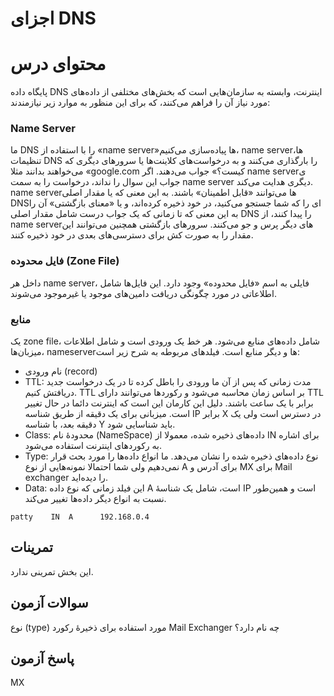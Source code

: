 # اجزای DNS

# محتوای درس

پایگاه داده DNS اینترنت، وابسته به سازمان‌هایی است که بخش‌های مختلفی از داده‌های
مورد نیاز آن را فراهم می‌کنند، که برای این منظور به موارد زیر نیازمندند:

### ‏‎Name Server

ما DNS را با استفاده از «name server»ها پیاده‌سازی می‌کنیم‌، name server‌ها‌، تنظیمات
DNS را بارگذاری می‌کنند و به درخواست‌های کلاینت‌ها یا سرور‌های دیگری که می‌خواهند
بدانند مثلا «google.com کیست؟» جواب می‌دهند. اگر name serverی جواب این سوال را
نداند‌، درخواست را به سمت name server دیگری هدایت می‌کند. name server‌ها می‌توانند
«قابل اطمینان» باشند. به این معنی که یا مقدار اصلی DNSای را که شما جستجو می‌کنید، در خود ذخیره کرده‌اند، و یا «معنای بازگشتی» آن را به این معنی که تا زمانی که
یک جواب درست شامل مقدار اصلی DNS را پیدا کنند‌، از name server‌های دیگر پرس و جو
می‌کنند. سرور‌های بازگشتی همچنین می‌توانند این مقدار را به صورت کش برای دسترسی‌های
بعدی در خود ذخیره کنند.

### فایل محدوده (Zone File)

داخل هر name server‌، فایلی به اسم «فایل محدوده» وجود دارد. این فایل‌ها شامل
اطلاعاتی در مورد چگونگی دریافت دامین‌های موجود یا غیرموجود می‌شوند.

### منابع

یک zone file‌، شامل داده‌های منابع می‌شود. هر خط یک ورودی است و شامل اطلاعات
میزبان‌ها‌، nameserver‌ها و دیگر منابع است. فیلد‌های مربوطه به شرح زیر است:

* نام ورودی (record)
* TTL: مدت زمانی که پس از آن ما ورودی را باطل کرده تا در یک درخواست جدید دریافتش
  کنیم. TTL بر اساس زمان محاسبه می‌شود و رکورد‌ها می‌توانند دارای TTL برابر با یک
  ساعت باشند. دلیل این کارمان این است که اینترنت دائما در حال تغییر است. میزبانی
  برای یک دقیقه از طریق شناسه IP برابر X در دسترس است ولی یک دقیقه بعد‌، با شناسه
  Y باید شناسایی شود.
* Class: محدودهٔ نام (NameSpace) داده‌های ذخیره شده‌، معمولا از IN برای اشاره به
  رکورد‌های اینترنت استفاده می‌شود.
* Type: نوع داده‌های ذخیره شده را نشان می‌دهد. ما انواع داده‌ها را مورد بحث قرار
  نمی‌دهیم ولی شما احتمالا نمونه‌هایی از نوع A برای آدرس و MX برای Mail exchanger
  را دیده‌اید.
* Data: این فیلد زمانی که نوع داده A است‌، شامل یک شناسهٔ IP است و همین‌طور نسبت به
  انواع دیگر داده‌ها تغییر می‌کند.

```
patty    IN  A      192.168.0.4
```

## تمرینات

این بخش تمرینی ندارد.

## سوالات آزمون

نوع (type) مورد استفاده برای ذخیرهٔ رکورد Mail Exchanger چه نام دارد؟

## پاسخ آزمون

MX
